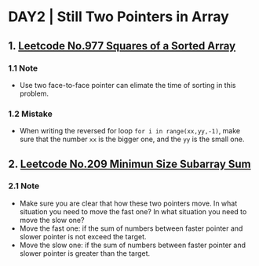 # DAY2 | Still Two Pointers in Array
## 1. [Leetcode No.977 Squares of a Sorted Array](https://leetcode.com/problems/squares-of-a-sorted-array/)

### 1.1 Note
- Use two face-to-face pointer can elimate the time of sorting in this problem. 
### 1.2 Mistake 
- When writing the reversed for loop `for i in range(xx,yy,-1)`, make sure that the number `xx` is the bigger one, and the `yy` is the small one.


## 2. [Leetcode No.209 Minimun Size Subarray Sum](https://leetcode.com/problems/minimum-size-subarray-sum/submissions/)
### 2.1 Note
- Make sure you are clear that how these two pointers move. In what situation you need to move the fast one? In what situation you need to move the slow one?
- Move the fast one: if the sum of numbers between faster pointer and slower pointer is not exceed the target.
- Move the slow one: if the sum of numbers between faster pointer and slower pointer is greater than the target.
